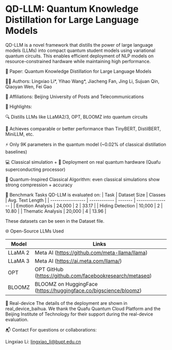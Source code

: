 # QD-LLM: Quantum Knowledge Distillation for Large Language Models

QD-LLM is a novel framework that distills the power of large language models (LLMs) into compact quantum student models using variational quantum circuits. This enables efficient deployment of NLP models on resource-constrained hardware while maintaining high performance.



📄 Paper: Quantum Knowledge Distillation for Large Language Models

🧑‍💻 Authors: Lingxiao Li*, Yihao Wang*, Jiacheng Fan, Jing Li, Sujuan Qin, Qiaoyan Wen, Fei Gao

🏫 Affiliations: Beijing University of Posts and Telecommunications


🚀 Highlights:

🔍 Distills LLMs like LLaMA2/3, OPT, BLOOMZ into quantum circuits

🌌 Achieves comparable or better performance than TinyBERT, DistilBERT, MiniLLM, etc.

⚡ Only 9K parameters in the quantum model (~0.02% of classical distillation baselines)

💻 Classical simulation + 🧪 Deployment on real quantum hardware (Quafu superconducting processor)

🧠 Quantum-Inspired Classical Algorithm: even classical simulations show strong compression + accuracy 


🧪 Benchmark Tasks
QD-LLM is evaluated on:
| Task              | Dataset Size | Classes | Avg. Text Length |
| ----------------- | ------------ | ------- | ---------------- |
| Emotion Analysis  | 24,000       | 2       | 33.17            |
| Hiding Detection  | 10,000       | 2       | 10.80            |
| Thematic Analysis | 20,000       | 4       | 13.96            |


These datasets can be seen in the Dataset file.

🌐 Open-Source LLMs Used

| Model    | Links                                                             |
| ---------| ----------------------------------------------------------------- |
| LLaMA 2  | Meta AI (https://github.com/meta-llama/llama)                     |
| LLaMA 3  | Meta AI (https://ai.meta.com/llama/)                              |
| OPT      | OPT GitHub (https://github.com/facebookresearch/metaseq)          |
| BLOOMZ   | BLOOMZ on HuggingFace (https://huggingface.co/bigscience/bloomz)  |



🧊 Real-device 
The details of the deployment are shown in real_device_baihua. We thank the Quafu Quantum Cloud Platform and the Beijing Institute of Technology for their support during the real-device evaluation.

📬 Contact
For questions or collaborations:

Lingxiao Li: lingxiao_li@bupt.edu.cn




